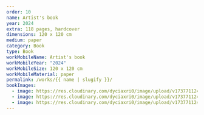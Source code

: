 ```yaml
---
order: 10
name: Artist's book
year: 2024
extra: 118 pages, hardcover
dimensions: 120 x 120 cm
medium: paper
category: Book
type: Book
workMobileName: Artist's book
workMobileYear: "2024"
workMobileSize: 120 x 120 cm
workMobileMaterial: paper
permalink: /works/{{ name | slugify }}/
bookImages:
  - image: https://res.cloudinary.com/dyciaxri0/image/upload/v1737711246/catalogue_images/Catalogue_Images/HEINEMANN_Afterimage_book_06_1_bjkq32.jpg
  - image: https://res.cloudinary.com/dyciaxri0/image/upload/v1737711246/catalogue_images/Catalogue_Images/HEINEMANN_Afterimage_book_00_B_1_qpvafc.jpg
  - image: https://res.cloudinary.com/dyciaxri0/image/upload/v1737711245/catalogue_images/Catalogue_Images/HEINEMANN_Afterimage_book_11_1_gmpywz.jpg
---
```

